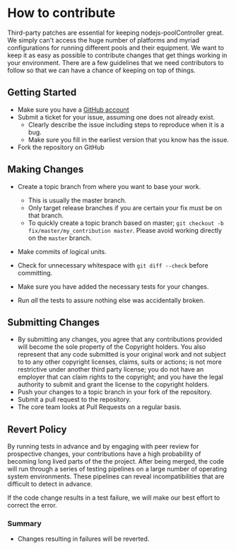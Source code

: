 # How to contribute

Third-party patches are essential for keeping nodejs-poolController great. We
simply can't access the huge number of platforms and myriad configurations for
running different pools and their equipment. We want to keep it as easy as
possible to contribute changes that get things working in your environment.
There are a few guidelines that we need contributors to follow so that we can
have a chance of keeping on top of things.


## Getting Started

* Make sure you have a [GitHub account](https://github.com/signup/free)
* Submit a ticket for your issue, assuming one does not already exist.
  * Clearly describe the issue including steps to reproduce when it is a bug.
  * Make sure you fill in the earliest version that you know has the issue.
* Fork the repository on GitHub

## Making Changes

* Create a topic branch from where you want to base your work.
  * This is usually the master branch.
  * Only target release branches if you are certain your fix must be on that
    branch.
  * To quickly create a topic branch based on master; `git checkout -b
    fix/master/my_contribution master`. Please avoid working directly on the
    `master` branch.
* Make commits of logical units.
* Check for unnecessary whitespace with `git diff --check` before committing.

* Make sure you have added the necessary tests for your changes.
* Run _all_ the tests to assure nothing else was accidentally broken.

## Submitting Changes

* By submitting any changes, you agree that any contributions provided will become
  the sole property of the Copyright holders.  You also represent that any code
  submitted is your original work and not subject to to any other copyright
  licenses, claims, suits or actions; is not more restrictive under another third 
  party license; you do not have an employer that can claim rights to the copyright; 
  and you have the legal authority to submit and grant the license to the copyright
  holders. 
* Push your changes to a topic branch in your fork of the repository.
* Submit a pull request to the repository.
* The core team looks at Pull Requests on a regular basis.

## Revert Policy
By running tests in advance and by engaging with peer review for prospective
changes, your contributions have a high probability of becoming long lived
parts of the the project. After being merged, the code will run through a
series of testing pipelines on a large number of operating system
environments. These pipelines can reveal incompatibilities that are difficult
to detect in advance.

If the code change results in a test failure, we will make our best effort to
correct the error.


### Summary
* Changes resulting in failures will be reverted.
